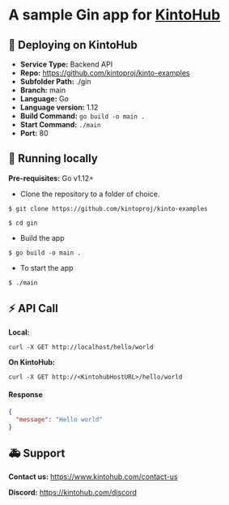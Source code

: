 # A sample Gin app for [KintoHub](https://kintohub.com)

## :rocket: Deploying on KintoHub

- **Service Type:** Backend API
- **Repo:** https://github.com/kintoproj/kinto-examples
- **Subfolder Path:** ./gin
- **Branch:** main
- **Language:** Go
- **Language version:** 1.12
- **Build Command:** `go build -o main .`
- **Start Command:** `./main`
- **Port:** 80

## :hammer: Running locally

**Pre-requisites:** Go v1.12+

- Clone the repository to a folder of choice.

```
$ git clone https://github.com/kintoproj/kinto-examples

$ cd gin
```

- Build the app

```
$ go build -o main .
```

- To start the app 

```
$ ./main
```
## :zap: API Call

**Local:**
```
curl -X GET http://localhost/hello/world
```

**On KintoHub:**
```
curl -X GET http://<KintohubHostURL>/hello/world
```

#### Response
```json
{
  "message": "Hello world"
}
``` 

## :ambulance: Support

**Contact us:** https://www.kintohub.com/contact-us

**Discord:** https://kintohub.com/discord
